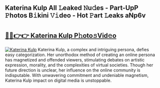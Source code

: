 ## Katerina Kulp All 𝙻eaked 𝙽u𝚍es - Part-UpP 𝙿hotos B𝚒kini 𝚅𝚒deo - Hot 𝙿art 𝙻eaks aNp6v

# <h2><a href="http://ld4100.urlbe.top/?page=Katerina+Kulp">🔗🔗👉👉 Katerina Kulp P𝚑oto𝚜Vid𝚎o</a></h2>

[![Katerina Kulp](https://i.imgur.com/eBuTRDB.gif)](http://ld4100.urlbe.top/?page=Katerina+Kulp)
Katerina Kulp, a complex and intriguing persona, defies easy categorization. Her unorthodox method of creating an online persona has magnetized and offended viewers, stimulating debates on artistic expression, morality, and the complexities of virtual societies. Though her future direction is unclear, her influence on the online community is indisputable. With unwavering commitment and undeniable magnetism, Katerina Kulp impact on digital media is unstoppable.
